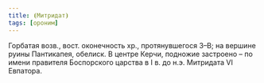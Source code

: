 ```yaml
---
title: ⦗Митридат⦘
tags: [ороним]
---
```


Горбатая возв., вост. оконечность хр., протянувшегося З–В; на вершине руины
Пантикапея, обелиск. В центре Керчи, подножие застроено – по имени правителя
Боспорского царства в I в. до н.э. Митридата VI Евпатора.
